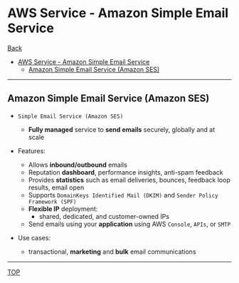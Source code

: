 # AWS Service - Amazon Simple Email Service

[Back](../../index.md)

- [AWS Service - Amazon Simple Email Service](#aws-service---amazon-simple-email-service)
  - [Amazon Simple Email Service (Amazon SES)](#amazon-simple-email-service-amazon-ses)

---

## Amazon Simple Email Service (Amazon SES)

- `Simple Email Service (Amazon SES)`

  - **Fully managed** service to **send emails** securely, globally and at scale

- Features:

  - Allows **inbound/outbound** emails
  - Reputation **dashboard**, performance insights, anti-spam feedback
  - Provides **statistics** such as email deliveries, bounces, feedback loop results, email open
  - Supports `DomainKeys Identified Mail (DKIM)` and `Sender Policy Framework (SPF)`
  - **Flexible IP** deployment:
    - shared, dedicated, and customer-owned IPs
  - Send emails using your **application** using AWS `Console`, `APIs`, or `SMTP`

- Use cases:
  - transactional, **marketing** and **bulk** email communications

---

[TOP](#aws-service---amazon-simple-email-service)
